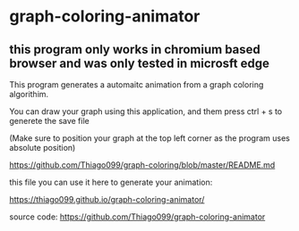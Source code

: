# graph-coloring-animator

## this program only works in chromium based browser and was only tested in microsft edge

This program generates a automaitc animation from a graph coloring algorithim.

You can draw your graph using this application, and them press ctrl + s to generete the save file

(Make sure to position your graph at the top left corner as the program uses absolute position)

https://github.com/Thiago099/graph-coloring/blob/master/README.md

this file you can use it here to generate your animation:

https://thiago099.github.io/graph-coloring-animator/


source code:
https://github.com/Thiago099/graph-coloring-animator
